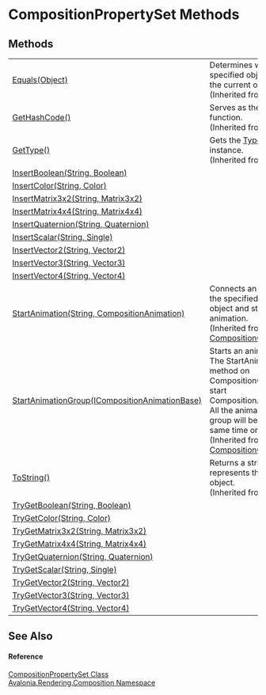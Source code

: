 # CompositionPropertySet Methods




## Methods
<table>
<tr>
<td><a href="https://learn.microsoft.com/dotnet/api/system.object.equals#system-object-equals(system-object)" target="_blank" rel="noopener noreferrer">Equals(Object)</a></td>
<td>Determines whether the specified object is equal to the current object.<br />(Inherited from <a href="https://learn.microsoft.com/dotnet/api/system.object" target="_blank" rel="noopener noreferrer">Object</a>)</td>
</tr>
<tr>
<td><a href="https://learn.microsoft.com/dotnet/api/system.object.gethashcode" target="_blank" rel="noopener noreferrer">GetHashCode()</a></td>
<td>Serves as the default hash function.<br />(Inherited from <a href="https://learn.microsoft.com/dotnet/api/system.object" target="_blank" rel="noopener noreferrer">Object</a>)</td>
</tr>
<tr>
<td><a href="https://learn.microsoft.com/dotnet/api/system.object.gettype" target="_blank" rel="noopener noreferrer">GetType()</a></td>
<td>Gets the <a href="https://learn.microsoft.com/dotnet/api/system.type" target="_blank" rel="noopener noreferrer">Type</a> of the current instance.<br />(Inherited from <a href="https://learn.microsoft.com/dotnet/api/system.object" target="_blank" rel="noopener noreferrer">Object</a>)</td>
</tr>
<tr>
<td><a href="M_Avalonia_Rendering_Composition_CompositionPropertySet_InsertBoolean">InsertBoolean(String, Boolean)</a></td>
<td> </td>
</tr>
<tr>
<td><a href="M_Avalonia_Rendering_Composition_CompositionPropertySet_InsertColor">InsertColor(String, Color)</a></td>
<td> </td>
</tr>
<tr>
<td><a href="M_Avalonia_Rendering_Composition_CompositionPropertySet_InsertMatrix3x2">InsertMatrix3x2(String, Matrix3x2)</a></td>
<td> </td>
</tr>
<tr>
<td><a href="M_Avalonia_Rendering_Composition_CompositionPropertySet_InsertMatrix4x4">InsertMatrix4x4(String, Matrix4x4)</a></td>
<td> </td>
</tr>
<tr>
<td><a href="M_Avalonia_Rendering_Composition_CompositionPropertySet_InsertQuaternion">InsertQuaternion(String, Quaternion)</a></td>
<td> </td>
</tr>
<tr>
<td><a href="M_Avalonia_Rendering_Composition_CompositionPropertySet_InsertScalar">InsertScalar(String, Single)</a></td>
<td> </td>
</tr>
<tr>
<td><a href="M_Avalonia_Rendering_Composition_CompositionPropertySet_InsertVector2">InsertVector2(String, Vector2)</a></td>
<td> </td>
</tr>
<tr>
<td><a href="M_Avalonia_Rendering_Composition_CompositionPropertySet_InsertVector3">InsertVector3(String, Vector3)</a></td>
<td> </td>
</tr>
<tr>
<td><a href="M_Avalonia_Rendering_Composition_CompositionPropertySet_InsertVector4">InsertVector4(String, Vector4)</a></td>
<td> </td>
</tr>
<tr>
<td><a href="M_Avalonia_Rendering_Composition_CompositionObject_StartAnimation">StartAnimation(String, CompositionAnimation)</a></td>
<td>Connects an animation with the specified property of the object and starts the animation.<br />(Inherited from <a href="T_Avalonia_Rendering_Composition_CompositionObject">CompositionObject</a>)</td>
</tr>
<tr>
<td><a href="M_Avalonia_Rendering_Composition_CompositionObject_StartAnimationGroup">StartAnimationGroup(ICompositionAnimationBase)</a></td>
<td>Starts an animation group. The StartAnimationGroup method on CompositionObject lets you start CompositionAnimationGroup. All the animations in the group will be started at the same time on the object.<br />(Inherited from <a href="T_Avalonia_Rendering_Composition_CompositionObject">CompositionObject</a>)</td>
</tr>
<tr>
<td><a href="https://learn.microsoft.com/dotnet/api/system.object.tostring" target="_blank" rel="noopener noreferrer">ToString()</a></td>
<td>Returns a string that represents the current object.<br />(Inherited from <a href="https://learn.microsoft.com/dotnet/api/system.object" target="_blank" rel="noopener noreferrer">Object</a>)</td>
</tr>
<tr>
<td><a href="M_Avalonia_Rendering_Composition_CompositionPropertySet_TryGetBoolean">TryGetBoolean(String, Boolean)</a></td>
<td> </td>
</tr>
<tr>
<td><a href="M_Avalonia_Rendering_Composition_CompositionPropertySet_TryGetColor">TryGetColor(String, Color)</a></td>
<td> </td>
</tr>
<tr>
<td><a href="M_Avalonia_Rendering_Composition_CompositionPropertySet_TryGetMatrix3x2">TryGetMatrix3x2(String, Matrix3x2)</a></td>
<td> </td>
</tr>
<tr>
<td><a href="M_Avalonia_Rendering_Composition_CompositionPropertySet_TryGetMatrix4x4">TryGetMatrix4x4(String, Matrix4x4)</a></td>
<td> </td>
</tr>
<tr>
<td><a href="M_Avalonia_Rendering_Composition_CompositionPropertySet_TryGetQuaternion">TryGetQuaternion(String, Quaternion)</a></td>
<td> </td>
</tr>
<tr>
<td><a href="M_Avalonia_Rendering_Composition_CompositionPropertySet_TryGetScalar">TryGetScalar(String, Single)</a></td>
<td> </td>
</tr>
<tr>
<td><a href="M_Avalonia_Rendering_Composition_CompositionPropertySet_TryGetVector2">TryGetVector2(String, Vector2)</a></td>
<td> </td>
</tr>
<tr>
<td><a href="M_Avalonia_Rendering_Composition_CompositionPropertySet_TryGetVector3">TryGetVector3(String, Vector3)</a></td>
<td> </td>
</tr>
<tr>
<td><a href="M_Avalonia_Rendering_Composition_CompositionPropertySet_TryGetVector4">TryGetVector4(String, Vector4)</a></td>
<td> </td>
</tr>
</table>

## See Also


#### Reference
<a href="T_Avalonia_Rendering_Composition_CompositionPropertySet">CompositionPropertySet Class</a>  
<a href="N_Avalonia_Rendering_Composition">Avalonia.Rendering.Composition Namespace</a>  

